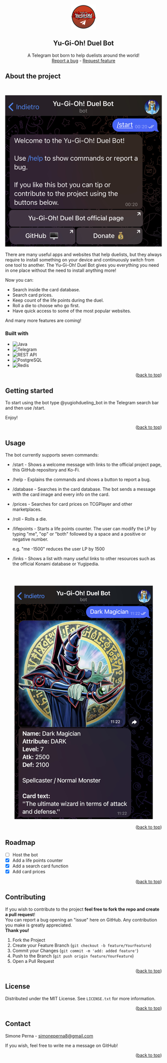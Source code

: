 <!-- PROJECT LOGO -->
<br />
<div align="center">
    <a href="https://github.com/smnprn/yugioh-duel-bot-telegram">
        <img src="images/logo.png" alt="logo" width="80" height="80">
    </a>
    <h2 align="center"><b>Yu-Gi-Oh! Duel Bot</b></h2>
    <p align="center">
        A Telegram bot born to help duelists around the world!
        <br/>
        <a href="https://github.com/smnprn/yugioh-duel-bot-telegram/issues">Report a bug</a>
        -
        <a href="https://github.com/smnprn/yugioh-duel-bot-telegram/issues">Request feature</a>
    </p>
</div>

<!-- TABLE OF CONTENTS -->

<!-- About -->
## About the project
<br/>
<center>

![Bot Preview][preview-image]

</center>

There are many useful apps and websites that help duelists, but they always require to install something on your device and continuously switch from one tool to another. The Yu-Gi-Oh! Duel Bot gives you everything you need in one place without the need to install anything more!

Now you can:
* Search inside the card database.
* Search card prices.
* Keep count of the life points during the duel.
* Roll a die to choose who go first.
* Have quick access to some of the most popular websites.

And many more features are coming!


### Built with
* ![Java][java-logo]
* ![Telegram][telegram-logo]
* ![REST API][rest-api-logo]
* ![PostgreSQL][postgres-logo]
* ![Redis][redis-logo]

<p align="right">(<a href="#readme-top">back to top</a>)</p>

<!-- Getting Started -->
## Getting started

To start using the bot type @yugiohdueling_bot in the Telegram search bar and then use /start. 

Enjoy!

<p align="right">(<a href="#readme-top">back to top</a>)</p>

<!-- Usage -->
## Usage

The bot currently supports seven commands:
* /start - Shows  a welcome message with links to the official project page, this GitHub repository and Ko-Fi.
* /help - Explains the commands and shows a button to report a bug.
* /database - Searches in the card database. The bot sends a message with the card image and every info on the card.
* /prices - Searches for card prices on TCGPlayer and other marketplaces.
* /roll - Rolls a die.
* /lifepoints - Starts a life points counter. The user can modify the LP by typing "me", "op" or "both" followed by a space and a positive or negative number. 
  
  e.g. "me -1500" reduces the user LP by 1500

* /links - Shows a list with many useful links to other resources such as the official Konami database or Yugipedia.

<br>
</br>

<center>

![Database Function Preview][database-image]

</center>


<p align="right">(<a href="#readme-top">back to top</a>)</p>

<!-- Roadmap -->
## Roadmap
- [ ] Host the bot
- [x] Add a life points counter
- [x] Add a search card function
- [x] Add card prices

<p align="right">(<a href="#readme-top">back to top</a>)</p>

<!-- Contributing -->
## Contributing
If you wish to contribute to the project <b>feel free to fork the repo and create a pull request</b>!\
You can report a bug opening an "issue" here on GitHub.
Any contribution you make is greatly appreciated.\
 <b>Thank you!</b>

1. Fork the Project
2. Create your Feature Branch (`git checkout -b feature/YourFeature`)
3. Commit your Changes (`git commit -m 'add: added feature'`)
4. Push to the Branch (`git push origin feature/YourFeature`)
5. Open a Pull Request

<p align="right">(<a href="#readme-top">back to top</a>)</p>

<!-- License -->
## License

Distributed under the MIT License. See `LICENSE.txt` for more information.

<p align="right">(<a href="#readme-top">back to top</a>)</p>

<!-- CONTACT -->
## Contact

Simone Perna - simoneperna8@gmail.com

If you wish, feel free to write me a message on GitHub!

<p align="right">(<a href="#readme-top">back to top</a>)</p>

<!-- MARKDOWN LINKS & IMAGES -->
[preview-image]: images/preview.png
[java-logo]: https://img.shields.io/badge/Java-ED8B00?style=for-the-badge&logo=coffeescript&logoColor=white
[java-url]: www.java.com
[telegram-logo]: https://img.shields.io/badge/Telegram_API-26A5E4?style=for-the-badge&logo=telegram&logoColor=white
[rest-api-logo]: https://img.shields.io/badge/REST_API-D22128?style=for-the-badge&logo=apache&logoColor=white
[database-image]: images/database.jpg
[postgres-logo]: https://img.shields.io/badge/PostgreSQL-4169E1?style=for-the-badge&logo=postgresql&logoColor=white
[redis-logo]: https://img.shields.io/badge/Redis-DC382D?style=for-the-badge&logo=redis&logoColor=white

